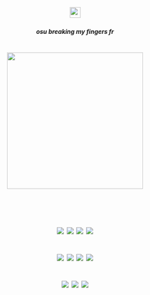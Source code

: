 <div align="center">
  <img height="25" src="https://pix.crd.co/assets/images/gallery22/00a303a1_original.png?v=52ef41fa"  />
</div>

###

<h5 align="center">osu breaking my fingers fr</h5>

###

<br clear="both">

<div align="center">
  <img height="316" src="https://media.discordapp.net/attachments/1180488050787233845/1221523541862908154/download_-_2024-03-24T181638.069-removebg-preview.png?ex=6612e373&is=66006e73&hm=ad279cedb6aac85b2792472a15c8c22d5867f9d3a29be9627b45d81432031942&=&format=webp&quality=lossless"  />
</div>

###

<div align="center">
  <img height="16" src="https://pix.crd.co/assets/images/gallery22/fb1d9823_original.gif?v=52ef41fa"  />
</div>

###
# <p align="center"> ![](https://images-ext-1.discordapp.net/external/tECa2EmNmBpUTbDfcuK3wpjQoypSZnvKz2OMMksWP5s/%3Fv%3D6a50b904/https/supplies.ju.mp/assets/images/gallery01/5fb0f1c9_original.gif) ![](https://supplies.ju.mp/assets/images/gallery02/65cd445b_original.png?v=6a50b904) ![](https://collection.ju.mp/assets/images/gallery03/a75ff5a0_original.gif?v=0236594d) ![](https://images-wixmp-ed30a86b8c4ca887773594c2.wixmp.com/f/bc5b623f-e4cd-4d14-ba32-48a689824483/d1zj60s-740e8e6a-066b-4cbd-b1a8-c110c72ccfa6.gif?token=eyJ0eXAiOiJKV1QiLCJhbGciOiJIUzI1NiJ9.eyJzdWIiOiJ1cm46YXBwOjdlMGQxODg5ODIyNjQzNzNhNWYwZDQxNWVhMGQyNmUwIiwiaXNzIjoidXJuOmFwcDo3ZTBkMTg4OTgyMjY0MzczYTVmMGQ0MTVlYTBkMjZlMCIsIm9iaiI6W1t7InBhdGgiOiJcL2ZcL2JjNWI2MjNmLWU0Y2QtNGQxNC1iYTMyLTQ4YTY4OTgyNDQ4M1wvZDF6ajYwcy03NDBlOGU2YS0wNjZiLTRjYmQtYjFhOC1jMTEwYzcyY2NmYTYuZ2lmIn1dXSwiYXVkIjpbInVybjpzZXJ2aWNlOmZpbGUuZG93bmxvYWQiXX0.JxpQ0LmYhWNAQvBmrO37diVnS433Ieqda6dQRjw8L9k)<p align="center"> ![](https://y2k.neocities.org/stamps/tumblr_inline_pe6lc7ijO61v11djx_1280.gif) ![](https://y2k.neocities.org/stamps2/aesthetic_stamp__1_by_sinnamonroli-db7zw1f.gif) ![](https://graphic.neocities.org/9d03d197-d869-4350-9b97-b94389964803.png) ![](https://y2k.neocities.org/stamps2/94df5fea899150086a606c99df8fb4ba-db3tsoo.gif) <p align="center"> ![](https://64.media.tumblr.com/4b6390c93f60a4522b3a119f7f921d2a/tumblr_pufybm69P51xbgu08o7_100.gifv) ![](https://64.media.tumblr.com/1cb1dfc6684f6ba7803f0152b2cd1c50/tumblr_pufybm69P51xbgu08o4_100.gifv) ![](https://64.media.tumblr.com/f81b7a0170c521258a63f28cd25cf4f7/tumblr_pufybm69P51xbgu08o8_100.gifv)
